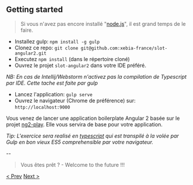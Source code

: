## Getting started

> Si vous n'avez pas encore installé "[node.js](https://nodejs.org/en/download/)", il est grand temps de le faire.

- Installez gulp: `npm install -g gulp`
- Clonez ce repo: `git clone git@github.com:xebia-france/slot-angular2.git`
- Executez `npm install` (dans le répertoire cloné)
- Ouvrez le projet `slot-angular2` dans votre IDE préféré. 

_NB: En cas de Intellij/Webstorm n'activez pas la compilation de Typescript par IDE. Cette tache est faite par gulp_

- Lancez l'application: `gulp serve`
- Ouvrez le navigateur (Chrome de préférence) sur: `http://localhost:9000`

Vous venez de lancer une application boilerplate Angular 2 basée sur le projet [ng2-play](https://github.com/pkozlowski-opensource/ng2-play).
Elle vous servira de base pour votre application.

_Tip: L'exercice sera realisé en [typescript](http://www.typescriptlang.org/Handbook) qui est transpilé à la volée par Gulp en bon vieux *ES5* comprehensible par votre navigateur._

--

> Vous êtes prêt ? - Welcome to the future !!! 

[< Prev](workshop.md) [Next >](1-data-binding.md)
